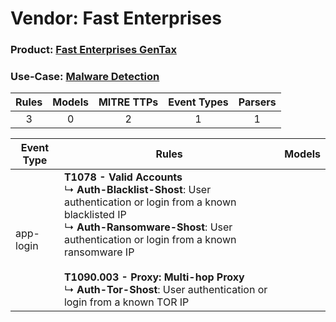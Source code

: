 Vendor: Fast Enterprises
========================
### Product: [Fast Enterprises GenTax](../ds_fast_enterprises_fast_enterprises_gentax.md)
### Use-Case: [Malware Detection](../../../../UseCases/uc_malware_detection.md)

| Rules | Models | MITRE TTPs | Event Types | Parsers |
|:-----:|:------:|:----------:|:-----------:|:-------:|
|   3   |   0    |     2      |      1      |    1    |

| Event Type | Rules                                                                                                                                                                                                                                                                                                                                                | Models |
| ---------- | ---------------------------------------------------------------------------------------------------------------------------------------------------------------------------------------------------------------------------------------------------------------------------------------------------------------------------------------------------- | ------ |
| app-login  | <b>T1078 - Valid Accounts</b><br> ↳ <b>Auth-Blacklist-Shost</b>: User authentication or login from a known blacklisted IP<br> ↳ <b>Auth-Ransomware-Shost</b>: User authentication or login from a known ransomware IP<br><br><b>T1090.003 - Proxy: Multi-hop Proxy</b><br> ↳ <b>Auth-Tor-Shost</b>: User authentication or login from a known TOR IP |        |